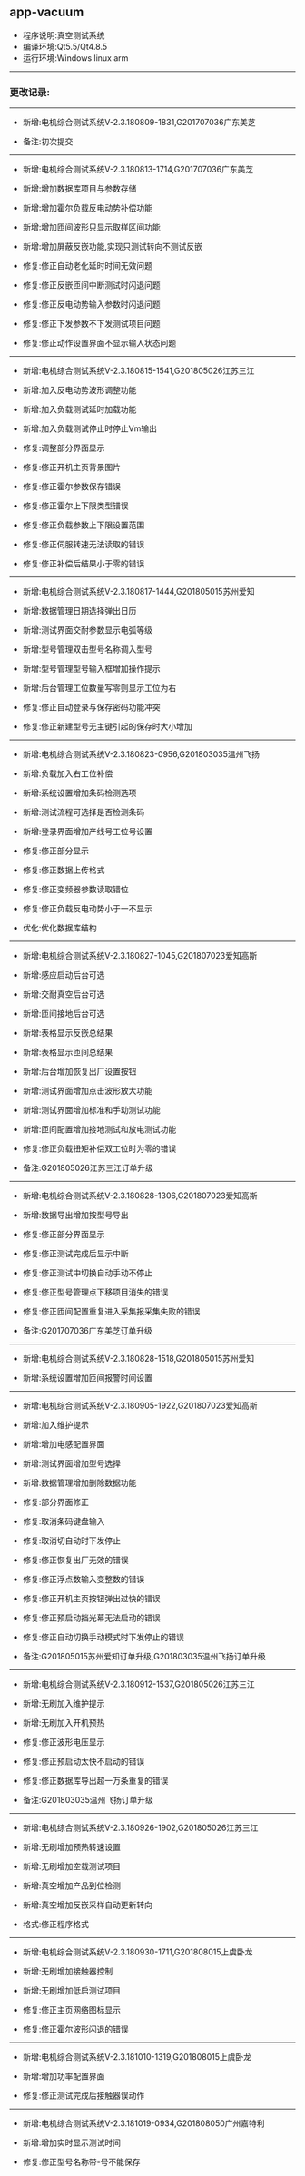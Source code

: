 ## app-vacuum

* 程序说明:真空测试系统
* 编译环境:Qt5.5/Qt4.8.5
* 运行环境:Windows linux arm
***
### 更改记录:
***
* 新增:电机综合测试系统V-2.3.180809-1831,G201707036广东美芝

* 备注:初次提交
***
* 新增:电机综合测试系统V-2.3.180813-1714,G201707036广东美芝

* 新增:增加数据库项目与参数存储
* 新增:增加霍尔负载反电动势补偿功能
* 新增:增加匝间波形只显示取样区间功能
* 新增:增加屏蔽反嵌功能,实现只测试转向不测试反嵌

* 修复:修正自动老化延时时间无效问题
* 修复:修正反嵌匝间中断测试时闪退问题
* 修复:修正反电动势输入参数时闪退问题
* 修复:修正下发参数不下发测试项目问题
* 修复:修正动作设置界面不显示输入状态问题
***
* 新增:电机综合测试系统V-2.3.180815-1541,G201805026江苏三江

* 新增:加入反电动势波形调整功能
* 新增:加入负载测试延时加载功能
* 新增:加入负载测试停止时停止Vm输出

* 修复:调整部分界面显示
* 修复:修正开机主页背景图片
* 修复:修正霍尔参数保存错误
* 修复:修正霍尔上下限类型错误
* 修复:修正负载参数上下限设置范围
* 修复:修正伺服转速无法读取的错误
* 修复:修正补偿后结果小于零的错误
***
* 新增:电机综合测试系统V-2.3.180817-1444,G201805015苏州爱知

* 新增:数据管理日期选择弹出日历
* 新增:测试界面交耐参数显示电弧等级
* 新增:型号管理双击型号名称调入型号
* 新增:型号管理型号输入框增加操作提示
* 新增:后台管理工位数量写零则显示工位为右

* 修复:修正自动登录与保存密码功能冲突
* 修复:修正新建型号无主键引起的保存时大小增加
***
* 新增:电机综合测试系统V-2.3.180823-0956,G201803035温州飞扬

* 新增:负载加入右工位补偿
* 新增:系统设置增加条码检测选项
* 新增:测试流程可选择是否检测条码
* 新增:登录界面增加产线号工位号设置

* 修复:修正部分显示
* 修复:修正数据上传格式
* 修复:修正变频器参数读取错位
* 修复:修正负载反电动势小于一不显示

* 优化:优化数据库结构
***
* 新增:电机综合测试系统V-2.3.180827-1045,G201807023爱知高斯

* 新增:感应启动后台可选
* 新增:交耐真空后台可选
* 新增:匝间接地后台可选
* 新增:表格显示反嵌总结果
* 新增:表格显示匝间总结果
* 新增:后台增加恢复出厂设置按钮
* 新增:测试界面增加点击波形放大功能
* 新增:测试界面增加标准和手动测试功能
* 新增:匝间配置增加接地测试和放电测试功能

* 修复:修正负载扭矩补偿双工位时为零的错误

* 备注:G201805026江苏三江订单升级
***
* 新增:电机综合测试系统V-2.3.180828-1306,G201807023爱知高斯

* 新增:数据导出增加按型号导出

* 修复:修正部分界面显示
* 修复:修正测试完成后显示中断
* 修复:修正测试中切换自动手动不停止
* 修复:修正型号管理点下移项目消失的错误
* 修复:修正匝间配置重复进入采集报采集失败的错误

* 备注:G201707036广东美芝订单升级
***
* 新增:电机综合测试系统V-2.3.180828-1518,G201805015苏州爱知

* 新增:系统设置增加匝间报警时间设置
***
* 新增:电机综合测试系统V-2.3.180905-1922,G201807023爱知高斯

* 新增:加入维护提示
* 新增:增加电感配置界面
* 新增:测试界面增加型号选择
* 新增:数据管理增加删除数据功能

* 修复:部分界面修正
* 修复:取消条码键盘输入
* 修复:取消切自动时下发停止
* 修复:修正恢复出厂无效的错误
* 修复:修正浮点数输入变整数的错误
* 修复:修正开机主页按钮弹出过快的错误
* 修复:修正预启动挡光幕无法启动的错误
* 修复:修正自动切换手动模式时下发停止的错误

* 备注:G201805015苏州爱知订单升级,G201803035温州飞扬订单升级
***
* 新增:电机综合测试系统V-2.3.180912-1537,G201805026江苏三江

* 新增:无刷加入维护提示
* 新增:无刷加入开机预热

* 修复:修正波形电压显示
* 修复:修正预启动太快不启动的错误
* 修复:修正数据库导出超一万条重复的错误

* 备注:G201803035温州飞扬订单升级
***
* 新增:电机综合测试系统V-2.3.180926-1902,G201805026江苏三江

* 新增:无刷增加预热转速设置
* 新增:无刷增加空载测试项目
* 新增:真空增加产品到位检测
* 新增:真空增加反嵌采样自动更新转向

* 格式:修正程序格式
***
* 新增:电机综合测试系统V-2.3.180930-1711,G201808015上虞卧龙

* 新增:无刷增加接触器控制
* 新增:无刷增加低启测试项目

* 修复:修正主页网络图标显示
* 修复:修正霍尔波形闪退的错误
***
* 新增:电机综合测试系统V-2.3.181010-1319,G201808015上虞卧龙

* 新增:增加功率配置界面

* 修复:修正测试完成后接触器误动作
***
* 新增:电机综合测试系统V-2.3.181019-0934,G201808050广州嘉特利

* 新增:增加实时显示测试时间

* 修复:修正型号名称带-号不能保存
